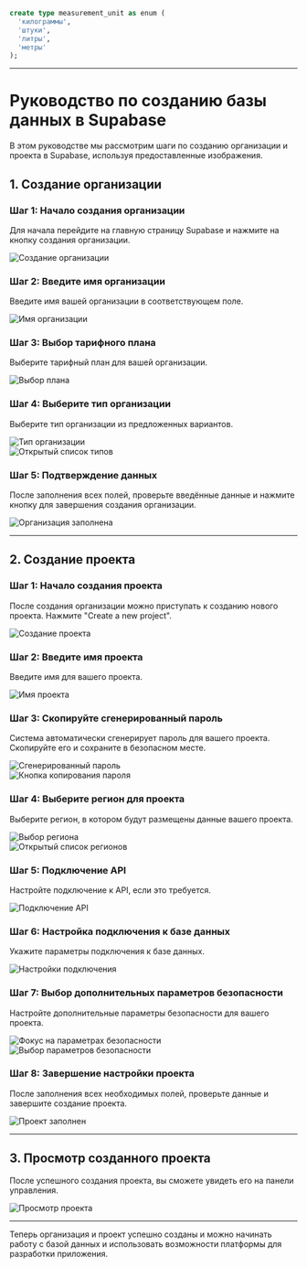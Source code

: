 ```sql
create type measurement_unit as enum (
  'килограммы',
  'штуки',
  'литры',
  'метры'
);
```

---

# Руководство по созданию базы данных в Supabase

В этом руководстве мы рассмотрим шаги по созданию организации и проекта в Supabase, используя предоставленные изображения.

## 1. Создание организации

### Шаг 1: Начало создания организации

Для начала перейдите на главную страницу Supabase и нажмите на кнопку создания организации.

![Создание организации](images/supabase_create_organization__create-focus.png)

### Шаг 2: Введите имя организации

Введите имя вашей организации в соответствующем поле.

![Имя организации](images/supabase_create_organization__name-focus.png)

### Шаг 3: Выбор тарифного плана

Выберите тарифный план для вашей организации.

![Выбор плана](images/supabase_create_organization__plan-focus.png)

### Шаг 4: Выберите тип организации

Выберите тип организации из предложенных вариантов.

![Тип организации](images/supabase_create_organization__type-focus.png)  
![Открытый список типов](images/supabase_create_organization__type-open.png)

### Шаг 5: Подтверждение данных

После заполнения всех полей, проверьте введённые данные и нажмите кнопку для завершения создания организации.

![Организация заполнена](images/supabase_create_organization_filled.png)

---

## 2. Создание проекта

### Шаг 1: Начало создания проекта

После создания организации можно приступать к созданию нового проекта. Нажмите "Create a new project".

![Создание проекта](images/supabase_create_project.png)

### Шаг 2: Введите имя проекта

Введите имя для вашего проекта.

![Имя проекта](images/supabase_create_project__name-focus.png)

### Шаг 3: Скопируйте сгенерированный пароль

Система автоматически сгенерирует пароль для вашего проекта. Скопируйте его и сохраните в безопасном месте.

![Сгенерированный пароль](images/supabase_create_project__generate_password-focus.png)  
![Кнопка копирования пароля](images/supabase_create_project__copy_password-focus.png)

### Шаг 4: Выберите регион для проекта

Выберите регион, в котором будут размещены данные вашего проекта.
  
![Выбор региона](images/supabase_create_project__region-focus.png)  
![Открытый список регионов](images/supabase_create_project__region-open.png)

### Шаг 5: Подключение API

Настройте подключение к API, если это требуется.

![Подключение API](images/supabase_create_project__api-focus.png)

### Шаг 6: Настройка подключения к базе данных

Укажите параметры подключения к базе данных.

![Настройки подключения](images/supabase_create_project__connections-focus.png)

### Шаг 7: Выбор дополнительных параметров безопасности

Настройте дополнительные параметры безопасности для вашего проекта.

![Фокус на параметрах безопасности](images/supabase_create_project__security_options-focus.png)
![Выбор параметров безопасности](images/supabase_create_project__security_options-open.png)  

### Шаг 8: Завершение настройки проекта

После заполнения всех необходимых полей, проверьте данные и завершите создание проекта.

![Проект заполнен](images/supabase_create_project_filled.png)

---

## 3. Просмотр созданного проекта

После успешного создания проекта, вы сможете увидеть его на панели управления.

![Просмотр проекта](images/supabase_project.png)

---

Теперь организация и проект успешно созданы и можно начинать работу с базой данных и использовать возможности платформы для разработки приложения.
